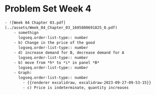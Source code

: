 # Problem Set Week 4
	- ![Week 04 Chapter 03.pdf](../assets/Week_04_Chapter_03_1695800691825_0.pdf)
		- somethign
		  logseq.order-list-type:: number
		- b) Change in the price of the good
		  logseq.order-list-type:: number
		- d) increase demand for B, decrease demand for A
		  logseq.order-list-type:: number
		- b) move from *h* to *i* in panel *B*
		  logseq.order-list-type:: number
		- Graph:
		  logseq.order-list-type:: number
			- {{renderer excalidraw, excalidraw-2023-09-27-09-53-15}}
			- c) Price is indeterminate, quantity increases